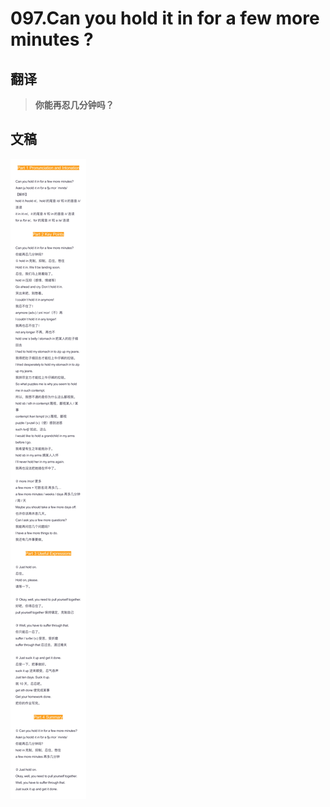 # 097.Can you hold it in for a few more minutes ?

## 翻译

> **你能再忍几分钟吗？**

## 文稿

![](img/097.jpg)


